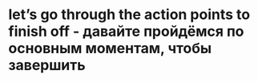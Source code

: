# let’s go through the action points to finish off - давайте пройдёмся по основным моментам, чтобы завершить
